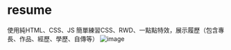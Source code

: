 # resume

使用純HTML、CSS、JS
簡單練習CSS、RWD、一點點特效，展示履歷（包含專長、作品、經歷、學歷、自傳等）
![image](https://user-images.githubusercontent.com/98326769/183272259-cb3d394b-91d9-4334-82c8-6083704961a7.png)
